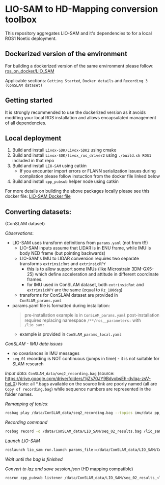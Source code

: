 # LIO-SAM to HD-Mapping conversion toolbox

This repository aggregates LIO-SAM and it's dependencies to for a local ROS1 Noetic deployment.

## Dockerized version of the environment

For building a dockerized version of the same environment please follow:
[ros_on_docker/LIO_SAM](https://github.com/lekston/ros_dockers/blob/dev/ros_on_docker/LIO_SAM/ROS1.md)

Applicable sections: `Getting Started`, `Docker details` and `Recording 3 (ConSLAM dataset)`

## Getting started

It is strongly recommended to use the dockerized version as it avoids modifing your local ROS installation and allows encapsulated management of all dependencies.

## Local deployment

1. Build and install `Livox-SDK/Livox-SDK2` using cmake
2. Build and install `Livox-SDK/livox_ros_driver2` using `./build.sh ROS1` included in that repo
3. Build and install `LIO-SAM` using catkin
    - If you encounter import errors or FLANN serialization issues during compilation please follow instuction from the docker file linked below
4. Build and install `cpp_pubsub` helper node using catkin

For more details on building the above packages locally please see this docker file:
[LIO-SAM Docker file](https://github.com/lekston/ros_dockers/blob/dev/ros_on_docker/Dockerfile_ros1_lio_sam)

## Converting datasets:

(ConSLAM dataset)

*Observations*:
- LIO-SAM uses transform definitions from `params.yaml` (not from tf!)
  * LIO-SAM inputs assume that LIDAR is in ENU frame, while IMU is body NED frame (but pointing backwards)
  * LIO-SAM's IMU to LIDAR conversion requires two separate transforms `extrinsicRot` and `extrinsicRPY`
    - this is to allow support some IMUs (like Microstrain 3DM-GX5-25) which define acceleration and attitude
      in different coordinate frames.
    - for IMU used in ConSLAM dataset, both `extrinsicRot` and `extrinsicRPY` are the same (equal to `Rz_180deg`)
  * transforms for ConSLAM dataset are provided in `ConSLAM_params.yaml`
- params.yaml file is formatted during installation:
   > pre-installation example is in `ConSLAM_params.yaml`
   > post-installation requires replacing namespace `/**/ros__parameters:` with `/lio_sam:`
     * example is provided in `ConSLAM_params_local.yaml`

*ConSLAM - IMU data issues*
- no covariances in IMU messages
- `seq_01` recording is NOT continuous (jumps in time) - it is not suitable for SLAM research

*Input data*: `ConSLAM_data/seq2_recording.bag` (source: https://drive.google.com/drive/folders/1ijZs70JY9BdvobsEh-dvIqa-zsV-heL0)
Note: all \*.bags available on the source link are poorly named (all are `Copy of recording.bag`) while sequence numbers are represented in the folder names.

*Remapping of topics*:
```bash
rosbag play /data/ConSLAM_data/seq2_recording.bag --topics imu/data pp_points/synced2rgb /pp_points/synced2rgb:=/points_raw /imu/data:=/imu_raw
```

*Recording command*
```bash
rosbag record -o /data/ConSLAM_data/LIO_SAM/seq_02_results.bag /lio_sam/mapping/cloud_registered /lio_sam/mapping/path /lio_sam/mapping/odometry /odometry/imu /lio_sam/imu/path
```

*Launch LIO-SAM*
```bash
roslaunch lio_sam run.launch params_file:=/data/ConSLAM_data/LIO_SAM/ConSLAM_params_local.yaml
```

*Wait until the bag is finished*

*Convert to laz and save session.json* (HD mapping compatible)
```bash
rosrun cpp_pubsub listener /data/ConSLAM_data/LIO_SAM/seq_02_results_<latest_date>.bag /data/ConSLAM_data/LIO_SAM/session_seq_02/
```

